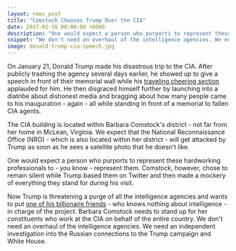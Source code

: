 ```yaml
---
layout: news_post
title: "Comstock Chooses Trump Over the CIA"
date: 2017-02-16 00:00:00 +0000
description: "One would expect a person who purports to represent these hardworking professionals to - you know - represent them."
snippet: "We don't need an overhaul of the intelligence agencies. We need an independent investigation into the Russian connections to the Trump campaign and White House."
image: donald-trump-cia-speech.jpg
---
```


On January 21, Donald Trump made his disastrous trip to the CIA. After publicly trashing the agency several days earlier, he showed up to give a speech in front of their memorial wall while his [traveling cheering section](http://www.vanityfair.com/news/2017/01/donald-trump-cia-speech) applauded for him. He then disgraced himself further by launching into a diatribe about dishonest media and bragging about how many people came to his inauguration - again - all while standing in front of a memorial to fallen CIA agents.

The CIA building is located within Barbara Comstock's district - not far from her home in McLean, Virginia. We expect that the National Reconnaissance Office (NRO) - which is also located within her district - will get attacked by Trump as soon as he sees a satellite photo that he doesn't like.

One would expect a person who purports to represent these hardworking professionals to - you know - represent them. Comstock, however, chose to remain silent while Trump based them on Twitter and then made a mockery of everything they stand for during his visit.

Now Trump is threatening a purge of all the intelligence agencies and wants to put [one of his billionaire friends](https://www.nytimes.com/2017/02/15/us/politics/trump-intelligence-agencies-stephen-feinberg.html) - who knows nothing about intelligence - in charge of the project. Barbara Comstock needs to stand up for her constituents who work at the CIA on behalf of the entire country. We don't need an overhaul of the intelligence agencies. We need an independent investigation into the Russian connections to the Trump campaign and White House.
